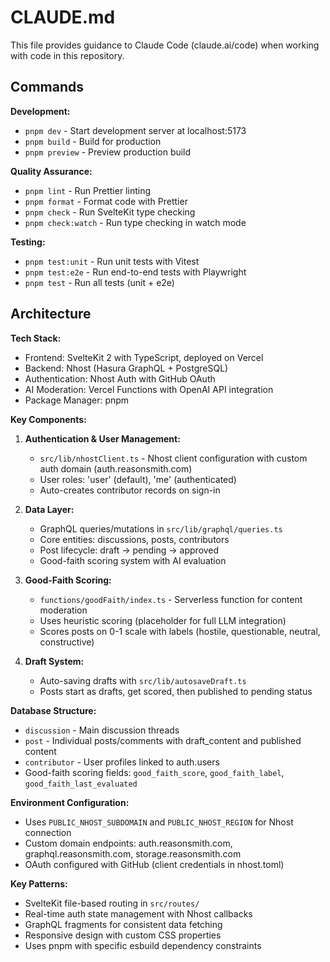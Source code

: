 # CLAUDE.md

This file provides guidance to Claude Code (claude.ai/code) when working with code in this repository.

## Commands

**Development:**
- `pnpm dev` - Start development server at localhost:5173
- `pnpm build` - Build for production
- `pnpm preview` - Preview production build

**Quality Assurance:**
- `pnpm lint` - Run Prettier linting
- `pnpm format` - Format code with Prettier
- `pnpm check` - Run SvelteKit type checking
- `pnpm check:watch` - Run type checking in watch mode

**Testing:**
- `pnpm test:unit` - Run unit tests with Vitest
- `pnpm test:e2e` - Run end-to-end tests with Playwright
- `pnpm test` - Run all tests (unit + e2e)

## Architecture

**Tech Stack:**
- Frontend: SvelteKit 2 with TypeScript, deployed on Vercel
- Backend: Nhost (Hasura GraphQL + PostgreSQL)
- Authentication: Nhost Auth with GitHub OAuth
- AI Moderation: Vercel Functions with OpenAI API integration
- Package Manager: pnpm

**Key Components:**

1. **Authentication & User Management:**
   - `src/lib/nhostClient.ts` - Nhost client configuration with custom auth domain (auth.reasonsmith.com)
   - User roles: 'user' (default), 'me' (authenticated)
   - Auto-creates contributor records on sign-in

2. **Data Layer:**
   - GraphQL queries/mutations in `src/lib/graphql/queries.ts`
   - Core entities: discussions, posts, contributors
   - Post lifecycle: draft → pending → approved
   - Good-faith scoring system with AI evaluation

3. **Good-Faith Scoring:**
   - `functions/goodFaith/index.ts` - Serverless function for content moderation
   - Uses heuristic scoring (placeholder for full LLM integration)
   - Scores posts on 0-1 scale with labels (hostile, questionable, neutral, constructive)

4. **Draft System:**
   - Auto-saving drafts with `src/lib/autosaveDraft.ts`
   - Posts start as drafts, get scored, then published to pending status

**Database Structure:**
- `discussion` - Main discussion threads
- `post` - Individual posts/comments with draft_content and published content
- `contributor` - User profiles linked to auth.users
- Good-faith scoring fields: `good_faith_score`, `good_faith_label`, `good_faith_last_evaluated`

**Environment Configuration:**
- Uses `PUBLIC_NHOST_SUBDOMAIN` and `PUBLIC_NHOST_REGION` for Nhost connection
- Custom domain endpoints: auth.reasonsmith.com, graphql.reasonsmith.com, storage.reasonsmith.com
- OAuth configured with GitHub (client credentials in nhost.toml)

**Key Patterns:**
- SvelteKit file-based routing in `src/routes/`
- Real-time auth state management with Nhost callbacks
- GraphQL fragments for consistent data fetching
- Responsive design with custom CSS properties
- Uses pnpm with specific esbuild dependency constraints